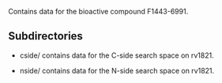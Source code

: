 Contains data for the bioactive compound F1443-6991.

## Subdirectories

- cside/ contains data for the C-side search space on rv1821.

- nside/ contains data for the N-side search space on rv1821.

